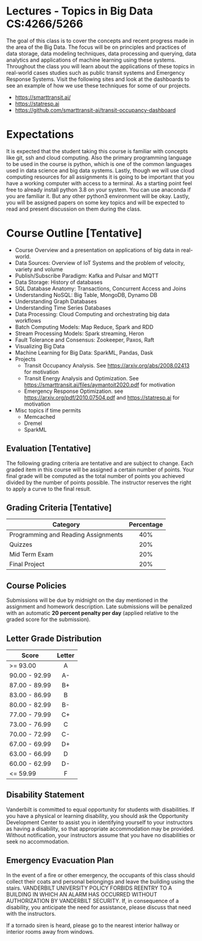 # Lectures - Topics in Big Data CS:4266/5266

The goal of this class is to cover the concepts and recent progress made in the area of the Big Data. The focus will be on principles and practices of data storage, data modeling techniques, data processing and querying, data analytics and applications of machine learning using these systems. Throughout the class you will learn about the applications of these topics in real-world cases studies such as public transit systems and Emergency Response Systems. Visit the following sites and look at the dashboards to see an example of how we use these techniques for some of our projects.


 * https://smarttransit.ai/
 * https://statresp.ai
 * https://github.com/smarttransit-ai/transit-occupancy-dashboard 

 # Expectations

 It is expected that the student taking this course is familiar with concepts like git, ssh and cloud computing. Also the primary programming language to be used in the course is python, which is one of the common languages used in data science and big data systems. Lastly, though we will use cloud computing resources for all assignments it is going to be important that you have a working computer with access to a terminal. As a starting point feel free to already install python 3.8 on your system. You can use anaconda if you are familiar it. But any other python3 environment will be okay.  Lastly, you will be assigned papers on some key topics and will be expected to read and present discussion on them during the class.

# Course Outline [Tentative]

- Course Overview and a presentation on applications of big data in real-world. 
- Data Sources: Overview of IoT Systems and the problem of velocity, variety and volume
- Publish/Subscribe Paradigm: Kafka and Pulsar and MQTT
- Data Storage: History of databases
- SQL Database Anatomy: Transactions, Concurrent Access and Joins
- Understanding NoSQL: Big Table, MongoDB, Dynamo DB
- Understanding Graph Databases
- Understanding Time Series Databases
- Data Processing: Cloud Computing and orchestrating big data workflows
- Batch Computing Models: Map Reduce, Spark and RDD
- Stream Processing Models: Spark streaming, Heron
- Fault Tolerance and Consensus: Zookeeper, Paxos, Raft
- Visualizing Big Data
- Machine Learning for Big Data: SparkML, Pandas, Dask
- Projects
  - Transit Occupancy Analysis. See https://arxiv.org/abs/2008.02413 for motivation
  - Transit Energy Analysis and Optimization. See https://smarttransit.ai/files/aymantoit2020.pdf for motivation
  - Emergency Response Optimization. see https://arxiv.org/pdf/2010.07504.pdf and https://statresp.ai for motivation
- Misc topics if time permits
   - Memcached
   - Dremel
   - SparkML

## Evaluation [Tentative]

The following grading criteria are tentative and are
subject to change. Each graded item in this course will be assigned a
certain number of points. Your final grade will be computed as the total
number of points you achieved divided by the number of points possible.
The instructor reserves the right to apply a curve to the final result.


## Grading Criteria [Tentative]

| Category        | Percentage  |
| ------------- |:-------------:| 
| Programming and Reading Assignments    | 40% | 
| Quizzes          | 20% |
| Mid Term Exam | 20%|
| Final Project       | 20% |



## Course Policies

Submissions will be due by midnight on the day mentioned in the assignment and homework description. Late submissions will be penalized with an automatic **20 percent penalty per day** (applied relative to the graded score for the submission).

## Letter Grade Distribution

| Score        | Letter  |
| ------------- |:-------------:| 
| >= 93.00    |   A      |
| 90.00 - 92.99  |  A-   |
| 87.00 - 89.99 | B+     |
| 83.00 - 86.99  | B     |
| 80.00 - 82.99  | B-     |
| 77.00 - 79.99  | C+  |
| 73.00 - 76.99  | C  |
| 70.00 - 72.99  | C-  |
| 67.00 - 69.99  | D+  |
| 63.00 - 66.99  | D  |
| 60.00 - 62.99  | D-  |
| <= 59.99   |  F  |


## Disability Statement

Vanderbilt is committed to equal opportunity
for students with disabilities. If you have a physical or learning
disability, you should ask the Opportunity Development Center to assist
you in identifying yourself to your instructors as having a disability,
so that appropriate accommodation may be provided. Without notification,
your instructors assume that you have no disabilities or seek no
accommodation.

## Emergency Evacuation Plan

 In the event of a fire or other emergency,
the occupants of this class should collect their coats and personal
belongings and leave the building using the stairs. VANDERBILT
UNIVERSITY POLICY FORBIDS REENTRY TO A BUILDING IN WHICH AN ALARM HAS
OCCURRED WITHOUT AUTHORIZATION BY VANDERBILT SECURITY. If, in
consequence of a disability, you anticipate the need for assistance,
please discuss that need with the instructors.

If a tornado siren is heard, please go to the nearest interior hallway or interior rooms away from windows.


